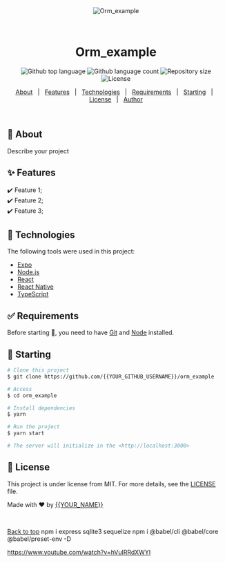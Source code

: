 <div align="center" id="top"> 
  <img src="./.github/app.gif" alt="Orm_example" />

  &#xa0;

  <!-- <a href="https://orm_example.netlify.app">Demo</a> -->
</div>

<h1 align="center">Orm_example</h1>

<p align="center">
  <img alt="Github top language" src="https://img.shields.io/github/languages/top/{{YOUR_GITHUB_USERNAME}}/orm_example?color=56BEB8">

  <img alt="Github language count" src="https://img.shields.io/github/languages/count/{{YOUR_GITHUB_USERNAME}}/orm_example?color=56BEB8">

  <img alt="Repository size" src="https://img.shields.io/github/repo-size/{{YOUR_GITHUB_USERNAME}}/orm_example?color=56BEB8">

  <img alt="License" src="https://img.shields.io/github/license/{{YOUR_GITHUB_USERNAME}}/orm_example?color=56BEB8">

  <!-- <img alt="Github issues" src="https://img.shields.io/github/issues/{{YOUR_GITHUB_USERNAME}}/orm_example?color=56BEB8" /> -->

  <!-- <img alt="Github forks" src="https://img.shields.io/github/forks/{{YOUR_GITHUB_USERNAME}}/orm_example?color=56BEB8" /> -->

  <!-- <img alt="Github stars" src="https://img.shields.io/github/stars/{{YOUR_GITHUB_USERNAME}}/orm_example?color=56BEB8" /> -->
</p>

<!-- Status -->

<!-- <h4 align="center"> 
	🚧  Orm_example 🚀 Under construction...  🚧
</h4> 

<hr> -->

<p align="center">
  <a href="#dart-about">About</a> &#xa0; | &#xa0; 
  <a href="#sparkles-features">Features</a> &#xa0; | &#xa0;
  <a href="#rocket-technologies">Technologies</a> &#xa0; | &#xa0;
  <a href="#white_check_mark-requirements">Requirements</a> &#xa0; | &#xa0;
  <a href="#checkered_flag-starting">Starting</a> &#xa0; | &#xa0;
  <a href="#memo-license">License</a> &#xa0; | &#xa0;
  <a href="https://github.com/{{YOUR_GITHUB_USERNAME}}" target="_blank">Author</a>
</p>

<br>

## :dart: About ##

Describe your project

## :sparkles: Features ##

:heavy_check_mark: Feature 1;\
:heavy_check_mark: Feature 2;\
:heavy_check_mark: Feature 3;

## :rocket: Technologies ##

The following tools were used in this project:

- [Expo](https://expo.io/)
- [Node.js](https://nodejs.org/en/)
- [React](https://pt-br.reactjs.org/)
- [React Native](https://reactnative.dev/)
- [TypeScript](https://www.typescriptlang.org/)

## :white_check_mark: Requirements ##

Before starting :checkered_flag:, you need to have [Git](https://git-scm.com) and [Node](https://nodejs.org/en/) installed.

## :checkered_flag: Starting ##

```bash
# Clone this project
$ git clone https://github.com/{{YOUR_GITHUB_USERNAME}}/orm_example

# Access
$ cd orm_example

# Install dependencies
$ yarn

# Run the project
$ yarn start

# The server will initialize in the <http://localhost:3000>
```

## :memo: License ##

This project is under license from MIT. For more details, see the [LICENSE](LICENSE.md) file.


Made with :heart: by <a href="https://github.com/{{YOUR_GITHUB_USERNAME}}" target="_blank">{{YOUR_NAME}}</a>

&#xa0;

<a href="#top">Back to top</a>
npm i express sqlite3 sequelize
npm i @babel/cli @babel/core @babel/preset-env -D

https://www.youtube.com/watch?v=hVulRRdXWYI